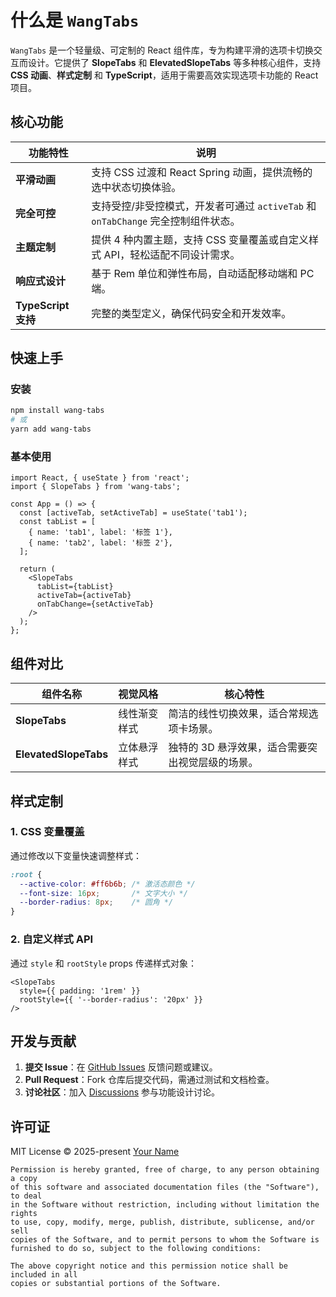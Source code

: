 
# 什么是 `WangTabs`

`WangTabs` 是一个轻量级、可定制的 React 组件库，专为构建平滑的选项卡切换交互而设计。它提供了 **SlopeTabs** 和 **ElevatedSlopeTabs** 等多种核心组件，支持 **CSS 动画**、**样式定制** 和 **TypeScript**，适用于需要高效实现选项卡功能的 React 项目。


## 核心功能

| 功能特性               | 说明                                                                 |
|-----------------------|--------------------------------------------------------------------|
| **平滑动画**          | 支持 CSS 过渡和 React Spring 动画，提供流畅的选中状态切换体验。                        |
| **完全可控**          | 支持受控/非受控模式，开发者可通过 `activeTab` 和 `onTabChange` 完全控制组件状态。           |
| **主题定制**          | 提供 4 种内置主题，支持 CSS 变量覆盖或自定义样式 API，轻松适配不同设计需求。                |
| **响应式设计**        | 基于 Rem 单位和弹性布局，自动适配移动端和 PC 端。                                   |
| **TypeScript 支持**   | 完整的类型定义，确保代码安全和开发效率。                                           |


## 快速上手

### 安装
```bash
npm install wang-tabs
# 或
yarn add wang-tabs
```

### 基本使用
```tsx
import React, { useState } from 'react';
import { SlopeTabs } from 'wang-tabs';

const App = () => {
  const [activeTab, setActiveTab] = useState('tab1');
  const tabList = [
    { name: 'tab1', label: '标签 1'},
    { name: 'tab2', label: '标签 2'},
  ];

  return (
    <SlopeTabs
      tabList={tabList}
      activeTab={activeTab}
      onTabChange={setActiveTab}
    />
  );
};
```


## 组件对比

| 组件名称           | 视觉风格       | 核心特性                                                                 |
|-------------------|-------------|-----------------------------------------------------------------------|
| **SlopeTabs**     | 线性渐变样式    | 简洁的线性切换效果，适合常规选项卡场景。                                    |
| **ElevatedSlopeTabs** | 立体悬浮样式   | 独特的 3D 悬浮效果，适合需要突出视觉层级的场景。                            |


## 样式定制

### 1. CSS 变量覆盖
通过修改以下变量快速调整样式：
```css
:root {
  --active-color: #ff6b6b; /* 激活态颜色 */
  --font-size: 16px;       /* 文字大小 */
  --border-radius: 8px;    /* 圆角 */
}
```

### 2. 自定义样式 API
通过 `style` 和 `rootStyle` props 传递样式对象：
```tsx
<SlopeTabs
  style={{ padding: '1rem' }}
  rootStyle={{ '--border-radius': '20px' }}
/>
```


## 开发与贡献

1. **提交 Issue**：在 [GitHub Issues](https://github.com/0418wangweijie/wang-tabs/issues) 反馈问题或建议。
2. **Pull Request**：Fork 仓库后提交代码，需通过测试和文档检查。
3. **讨论社区**：加入 [Discussions](https://github.com/0418wangweijie/wang-tabs/discussions) 参与功能设计讨论。


## 许可证

MIT License © 2025-present [Your Name](https://github.com/0418wangweijie)

```
Permission is hereby granted, free of charge, to any person obtaining a copy
of this software and associated documentation files (the "Software"), to deal
in the Software without restriction, including without limitation the rights
to use, copy, modify, merge, publish, distribute, sublicense, and/or sell
copies of the Software, and to permit persons to whom the Software is
furnished to do so, subject to the following conditions:

The above copyright notice and this permission notice shall be included in all
copies or substantial portions of the Software.
```